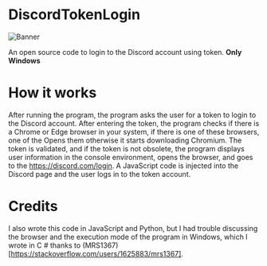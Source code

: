 # DiscordTokenLogin
![Banner](https://raw.githubusercontent.com/iamehsandvr/DiscordTokenLogin/main/Images/DiscordTokenLogin_DEDSEC.png)

An open source code to login to the Discord account using token. 
**Only Windows**
# How it works

After running the program, the program asks the user for a token to login to the Discord account. After entering the token, the program checks if there is a Chrome or Edge browser in your system, if there is one of these browsers, one of the Opens them otherwise it starts downloading Chromium.
The token is validated, and if the token is not obsolete, the program displays user information in the console environment, opens the browser, and goes to the https://discord.com/login.
A JavaScript code is injected into the Discord page and the user logs in to the token account.

# Credits

I also wrote this code in JavaScript and Python, but I had trouble discussing the browser and the execution mode of the program in Windows, which I wrote in C # thanks to (MRS1367)[https://stackoverflow.com/users/1625883/mrs1367].
